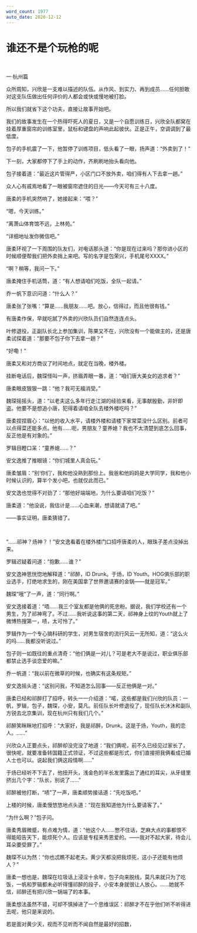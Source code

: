 ```yaml
---
word_count: 1977
auto_date: 2020-12-12
---
```


# 谁还不是个玩枪的呢

<br>

一·杭州篇

众所周知，兴欣是一支难以描述的队伍。从作风、到实力、再到成员……任何胆敢对这支队伍做出任何评价的人都会或快或慢地被打脸。

所以我们就省下这个功夫，直接让故事开始吧。

我们的故事发生在一个热得吓死人的夏日，又是一个自愿训练日，兴欣全队都窝在挂着厚重窗帘的训练室里，鼠标和键盘的声响此起彼伏。正是正午，空调调到了最低度。

包子的手机震了一下，他暂停了训练项目，低头看了一眼，扬声道：“外卖到了！”

下一刻，大家都停下了手上的动作，齐刷刷地抬头看向他。

包子接着道：“最近这片管得严，小区门口不放外卖，咱们得有人下去拿一趟。”

众人心有戚焉地看了一眼被窗帘遮住的日光——今天可有三十八度。

唐柔的手机突然响了，她接起来：“喂？”

“嗯，今天训练。”

“离萧山体育馆不远，上林苑。”

“详细地址发你微信吧。”

唐柔环视了一下周围的队友们，对电话那头道：“你是现在过来吗？那你进小区的时候顺便帮我们把外卖捎上来吧。写的名字是包荣兴，手机尾号XXXX。”

“啊？稍等，我问一下。”

唐柔掩住手机话筒，道：“有人想请咱们吃饭，全队一起请。”

乔一帆下意识问道：“什么人？”

唐柔张了张嘴：“算是……我朋友……吧。放心，信得过，而且他很有钱。”

有唐柔作保，早就吃腻了外卖的兴欣队员们自然连连点头。

叶修退役，正副队长北上参加集训，陈果又不在，兴欣没有一个能做主的，还是唐柔试探着道：“那要不包子你下去拿一趟？”

“好嘞！”

唐柔又和对方商议了时间地点，就定在当晚，楼外楼。

挂断电话后，魏琛怪叫一声，挤眉弄眼一番，道：“咱们唐大美女的追求者？”

唐柔眼皮狠狠一跳：“他？我可无福消受。”

魏琛摇摇头，道：“以老夫这么多年行走江湖的经验来看，无事献殷勤，非奸即盗。他要不是想追小唐，犯得着请咱全队去楼外楼吃吗？”

唐柔捏捏眉心：“以他的收入水平，请楼外楼和请楼下家常菜没什么区别。前者可以点得菜还能多点。他有……呃，男朋友？童养媳？我也不太清楚到底怎么回事，反正他是有对象的。”

罗辑目瞪口呆：“童养媳……？”

安文逸推了推眼镜：“你们城里人真会玩。”

唐柔皱眉：“别‘你们’，我和他没熟到那份上。我爸和他妈妈是大学同学，我和他小时候认识的，算半个发小吧，也就仅此而已。”

安文逸也觉得不对劲了：“那他好端端地，为什么要请咱们吃饭？”

唐柔道：“他没说，我估计是……心血来潮，想请就请了吧。”

——事实证明，唐柔猜错了。

<br>

“……祁神？炀神？！”安文逸看着在楼外楼门口招呼唐柔的人，眼珠子差点没掉出来。

罗辑迟疑着问道：“抱歉……谁？”

安文逸神思恍惚地解释道：“祁醉，ID Drunk。于炀，ID Youth。HOG俱乐部的职业选手，打绝地求生的，刚在美国拿了世界邀请赛的金锅——就是冠军。”

魏琛“哦”了一声，道：“同行啊。”

安文逸接着道：“唔……我三个室友都是他俩的死忠粉。据说，我们学校还有一个男生，为了祁神弯了。不过……我听说这事的第二天，祁神身上纹的Youth就上了微博热搜第一，啧，太可怜了。”

罗辑作为一个专心搞科研的学生，对男生宿舍的流行风云一无所知，道：“这么火的吗……我都没听说过。”

包子则一如既往的重点清奇：“他们俩是一对儿？可是老大不是说过，职业俱乐部都禁止选手谈恋爱的嘛。”

乔一帆道：“我以前在微草的时候，也确实有这条规矩。”

安文逸摇头道：“这别问我，不知道怎么回事——反正他俩是一对。”

唐柔已经和祁醉打了招呼，转头一一介绍道：“喏，这些都是我们兴欣的队员：一帆，罗辑，包子，魏琛，小安，莫凡。前任队长叶修退役了，现任队长沐沐和副队方锐去北京集训，现在杭州只有我们几个。”

祁醉笑眯眯地打招呼：“大家好，我是祁醉，Drunk。这是于炀，Youth，我的恋人。……”

兴欣众人正要点头，祁醉却没完没了地道：“我们俩呢，前不久已经见过家长了，很快呢，就要准备转国籍正式领证，不过这些都是形式，你们直接把我俩看成已婚人士也可以。说起我们俩这段情啊……”

于炀已经听不下去了，他扭开头，浅金色的半长发里露出了通红的耳尖，从牙缝里挤出几个字：“队长，别说了……”

祁醉被他打断，“啧”了一声，唐柔顺势接话道：“先吃饭吧。”

上楼的时候，唐柔慢悠悠地点头道：“现在我知道他为什么要请客了。”

“为什么啊？”包子问。

唐柔秀眉微蹙，有点难为情，道：“他这个人……憋不住话，芝麻大点的事都恨不得能昭告天下，能烦死个人。应该是专程来秀恩爱的。——我对不起大家，待会儿耳朵要受罪了。”

魏琛不以为然：“你也忒瞧不起老夫。黄少天都没把我烦死，这小子还能有他烦人？”

唐柔一想也是，魏琛在垃圾话上浸淫十余年，包子向来脱线，莫凡来就只为了吃饭，一帆和罗辑都未必听得懂祁醉的段子，小安本身就很让人放心。……她就不信，祁醉还有把兴欣一锅端了的本事。

唐柔想法虽然不错，可却不慎掉进了一个思维误区：祁醉才不在乎他们听不听得进去呢，他只是来说的。

若是面对黄少天，视而不见听而不闻自然是最好的招数，
